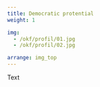 ```yaml
---
title: Democratic protential
weight: 1

img:
  - /okf/profil/01.jpg
  - /okf/profil/02.jpg

arrange: img_top
---
```


Text
